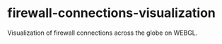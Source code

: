 firewall-connections-visualization
==================================

Visualization of firewall connections across the globe on WEBGL.

